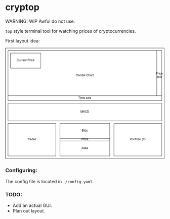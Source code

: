 # cryptop

WARNING: WIP Awful do not use.

`top` style terminal tool for watching prices of cryptocurrencies.

First layout idea:

<img src="/ideas/layout/layout_1.png" alt="Layout 1"/>


### Configuring:

The config file is located in `./config.yaml`.

### TODO:
- Add an actual GUI.
- Plan out layout.
